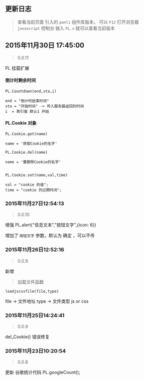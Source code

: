 ## 更新日志

> 查看当前页面 引入的 `panli` 组件库版本，
可以 `F12` 打开浏览器 `javascript` 控制台 输入 `PL.v` 就可以查看当前版本

## 2015年11月30日 17:45:00

>0.0.11

PL 挂载扩展

#### 倒计时剩余时间
```
PL.Countdown(end,sta,i)

end = "倒计时结束时间"
sta = "开始时间" -> 传入服务器返回的时间
i  = 索引值 默认1 开始
```

#### PL.Cookie 对象

```
PL.Cookie.get(name)

name = '获取Cookie的名字'

PL.Cookie.del(name)

name = '要删除Cookie的名字'


PL.Cookie.set(name,val,time)

val = "cookie 的值";
time = "cookie 的过期时间";

```



### 2015年11月27日12:54:13

>0.0.10

增强 PL.alert("信息文本","按钮文字",{icon: 6})

增加了 `按钮文字` 参数，默认为 确定 ，可以不传

### 2015年11月26日12:52:16

>0.0.9

新增 

> 加载文件函数

```
loadjscssfile(file,type)
```

file -> 文件地址
type -> 文件类型 js or css


### 2015年11月25日14:24:41

>0.0.9

del_Cookie() 错误修复

### 2015年11月23日10:20:54

>0.0.8

更新 谷歌统计代码 
PL.googleCount();